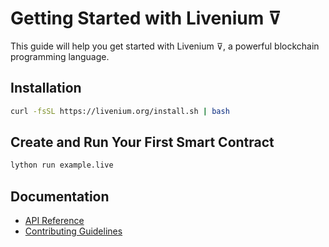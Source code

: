
# Getting Started with Livenium ⊽

This guide will help you get started with Livenium ⊽, a powerful blockchain programming language.

## Installation
```bash
curl -fsSL https://livenium.org/install.sh | bash
```

## Create and Run Your First Smart Contract
```bash
lython run example.live
```

## Documentation
- [API Reference](api_reference.md)
- [Contributing Guidelines](../CONTRIBUTING.md)
